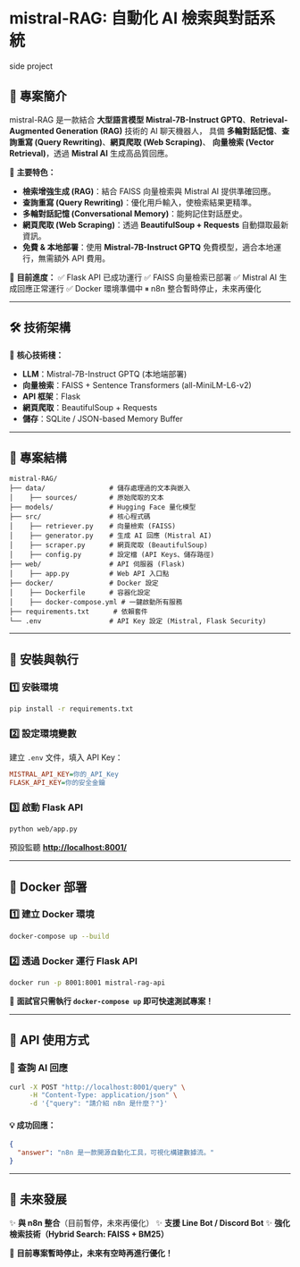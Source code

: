 # mistral-RAG: 自動化 AI 檢索與對話系統

side project

## 📌 專案簡介

mistral-RAG 是一款結合 **大型語言模型 Mistral-7B-Instruct GPTQ**、**Retrieval-Augmented Generation (RAG)** 技術的 AI 聊天機器人，
具備 **多輪對話記憶**、**查詢重寫 (Query Rewriting)**、**網頁爬取 (Web Scraping)**、
**向量檢索 (Vector Retrieval)**，透過 **Mistral AI** 生成高品質回應。

🚀 **主要特色：**

- **檢索增強生成 (RAG)**：結合 FAISS 向量檢索與 Mistral AI 提供準確回應。
- **查詢重寫 (Query Rewriting)**：優化用戶輸入，使檢索結果更精準。
- **多輪對話記憶 (Conversational Memory)**：能夠記住對話歷史。
- **網頁爬取 (Web Scraping)**：透過 **BeautifulSoup + Requests** 自動擷取最新資訊。
- **免費 & 本地部署**：使用 **Mistral-7B-Instruct GPTQ** 免費模型，適合本地運行，無需額外 API 費用。

📌 **目前進度：**
✅ Flask API 已成功運行
✅ FAISS 向量檢索已部署
✅ Mistral AI 生成回應正常運行
✅ Docker 環境準備中
⏸ n8n 整合暫時停止，未來再優化

---

## **🛠️ 技術架構**

🔹 **核心技術棧：**

- **LLM**：Mistral-7B-Instruct GPTQ (本地端部署)
- **向量檢索**：FAISS + Sentence Transformers (all-MiniLM-L6-v2)
- **API 框架**：Flask
- **網頁爬取**：BeautifulSoup + Requests
- **儲存**：SQLite / JSON-based Memory Buffer

---

## **📂 專案結構**

```plaintext
mistral-RAG/
├── data/                # 儲存處理過的文本與嵌入
│    ├── sources/        # 原始爬取的文本
├── models/              # Hugging Face 量化模型
├── src/                 # 核心程式碼
│    ├── retriever.py    # 向量檢索 (FAISS)
│    ├── generator.py    # 生成 AI 回應 (Mistral AI)
│    ├── scraper.py      # 網頁爬取 (BeautifulSoup)
│    ├── config.py       # 設定檔 (API Keys、儲存路徑)
├── web/                 # API 伺服器 (Flask)
│    ├── app.py          # Web API 入口點
├── docker/              # Docker 設定
│    ├── Dockerfile      # 容器化設定
│    ├── docker-compose.yml # 一鍵啟動所有服務
├── requirements.txt      # 依賴套件
└── .env                 # API Key 設定 (Mistral, Flask Security)
```

---

## **🚀 安裝與執行**

### **1️⃣ 安裝環境**
```bash
pip install -r requirements.txt
```

### **2️⃣ 設定環境變數**
建立 `.env` 文件，填入 API Key：
```ini
MISTRAL_API_KEY=你的_API_Key
FLASK_API_KEY=你的安全金鑰
```

### **3️⃣ 啟動 Flask API**
```bash
python web/app.py
```
預設監聽 **[http://localhost:8001/](http://localhost:8001)**

---

## **📌 Docker 部署**

### **1️⃣ 建立 Docker 環境**
```bash
docker-compose up --build
```

### **2️⃣ 透過 Docker 運行 Flask API**
```bash
docker run -p 8001:8001 mistral-rag-api
```

📌 **面試官只需執行 `docker-compose up` 即可快速測試專案！**

---

## **📌 API 使用方式**

### **🔹 查詢 AI 回應**
```bash
curl -X POST "http://localhost:8001/query" \
     -H "Content-Type: application/json" \
     -d '{"query": "請介紹 n8n 是什麼？"}'
```

#### **💡 成功回應：**
```json
{
  "answer": "n8n 是一款開源自動化工具，可視化構建數據流。"
}
```

---

## **📌 未來發展**
✨ **與 n8n 整合**（目前暫停，未來再優化）
✨ **支援 Line Bot / Discord Bot**
✨ **強化檢索技術（Hybrid Search: FAISS + BM25）**

📌 **目前專案暫時停止，未來有空時再進行優化！**

